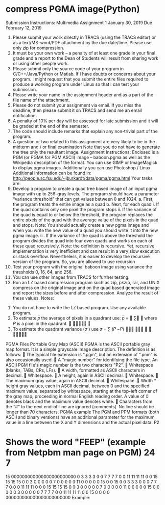 # compress PGMA image(Python)

Submission Instructions:
Multimedia Assignment 1 January 30, 2019 Due February 12, 2019
 1. Please submit your work directly in TRACS (using the TRACS editor) or as a text/MS-word/PDF attachment by the due date/time. Please use only zip for compression.
2. It must be your own work – a penalty of at least one grade in your final grade and a report to the Dean of Students will result from sharing work or using other people work.
3. Please submit only the source code of your program in C/C++/Java/Python or Matlab. If I have doubts or concerns about your program. I might request that you submit the entire files required to produce a working program under Linux so that I can test your submission.
4. Please write your name in the assignment header and as a part of the file name of the attachment.
5. Please do not submit your assignment via email. If you miss the deadline, then please submit it on TRACS and
send me an email notification.
6. A penalty of 10% per day will be assessed for late submission and it will be graded at the end of the semester.
7. The code should include remarks that explain any non-trivial part of the program.
8. A question or two related to this assignment are very likely to be in the midterm and / or final examination
Note that you do not have to generate the tree only the resultant image.
Assignment Instructions:
Enclosed is a PGM (or PGMA for PGM ASCII) image – baboon.pgma as well as the Wikipedia description of the format. You can use GIMP or ImageMagick to display pgma images. Additionally you can use Photoshop / Linux. Additional information can be found in: http://people.sc.fsu.edu/~jburkardt/data/pgma/pgma.html
Your tasks are:
1. Develop a program to create a quad tree based image of an input pgma image with up to 256-gray levels.
The program should have a parameter “variance threshold” that can get values between 0 and 1024.
a. First, the program treats the entire image as a quad
b. Next, for each quad
i. If the quad contains only one pixel the program stops
ii. If the variance of the quad is equal to or below the threshold, the program replaces the
entire pixels of the quad with the average value of the pixels in the quad and stops. Note: You should actually create a new pgma image and when you write the new value of a quad you should write it into the new pgma image.
iii. If the variance of the quad is above the threshold the program divides the quad into four even quads and works on each of these quad recursively.
Note: the definition is recursive. Yet, recursive implementation is very inefficient and can result in a very slow execution or stack overflow. Nevertheless, it is easier to develop the recursive version of the program. So, you are allowed to use recursion
2. Test your program with the original baboon image using variance the thresholds 0, 16, 64, and 256.
3. You can use other images from TRACS for further testing.
4. Run an LZ based compression program such as zip, pkzip, rar, and UNIX compress on the original image and
on the quad based generated image and report the sizes before and after compression. Analyze the result
of these values.
Notes:
1) You do not have to write the LZ based program. Use any available program.
2) To estimate 𝑝̅ the average of pixels in a quadrant use: 𝑝̅ = 􏰀 ∑􏰁 𝑃 where 𝑃 is a pixel in the quadrant.
    􏰀 􏰁􏰂􏰃􏰀􏰂 􏰂
 3) To estimate the quadrant variance (𝜎 ) use 𝜎 = ∑ (𝑃 −𝑃) 􏰁􏰅􏰀 􏰂􏰃􏰀 􏰂 􏰆
􏰄􏰄􏰁􏰇􏰄
 
PGMA Files Portable Gray Map (ASCII)
PGMA is the ASCII portable gray map format. It is a simple grayscale image description. The definition is as follows:
􏰈 The typical file extension is ".pgm", but an extension of ".pnm" is also occasionally used.
􏰈 A "magic number" for identifying the file type. An ASCII PGM file's magic number is the two
characters "P2".
􏰈 Whitespace (blanks, TABs, CRs, LFs).
􏰈 A width, formatted as ASCII characters in decimal.
􏰈 Whitespace.
􏰈 A height, again in ASCII decimal.
􏰈 Whitespace.
􏰈 The maximum gray value, again in ASCII decimal.
􏰈 Whitespace.
􏰈 Width * height gray values, each in ASCII decimal, between 0 and the specified maximum value,
separated by whitespace, starting at the top-left corner of the gray map, proceeding in normal
English reading order. A value of 0 denotes black and the maximum value denotes white.
􏰈 Characters from the “#" to the next end-of-line are ignored (comments). No line should be longer than 70 characters.
PGMA example
The PGM and PPM formats (both ASCII and binary versions) have an additional parameter for the maximum value in a line between the X and Y dimensions and the actual pixel data.
P2
# Shows the word "FEEP" (example from Netpbm man page on PGM) 24 7
15
000000000000000000000000
0 3 3 3 3 0 0 7 7 7 7 0 0 11 11 11 11 0 0 15 15 15 15 0
0 3 0 0 0 0 0 7 0 0 0 0 0 11 0 0 0 0 0 15 0 0 15 0
0 3 3 3 0 0 0 7 7 7 0 0 0 11 11 11 0 0 0 15 15 15 15 0
0 3 0 0 0 0 0 7 0 0 0 0 0 11 0 0 0 0 0 15 0 0 0 0
0 3 0 0 0 0 0 7 7 7 7 0 0 11 11 11 11 0 0 15 0 0 0 0 000000000000000000000000
Example:
          
